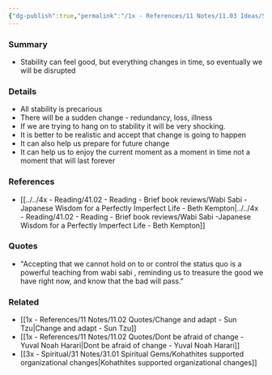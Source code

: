 ```yaml
---
{"dg-publish":true,"permalink":"/1x - References/11 Notes/11.03 Ideas/Stability makes us feel safe but is unrealistic/","noteIcon":""}
---
```



### Summary
- Stability can feel good, but everything changes in time, so eventually we will be disrupted

### Details
- All stability is precarious
- There will be a sudden change - redundancy, loss, illness
- If we are trying to hang on to stability it will be very shocking.
- It is better to be realistic and accept that change is going to happen
- It can also help us prepare for future change
- It can help us to enjoy the current moment as a moment in time not a moment that will last forever

### References
- [[../../4x - Reading/41.02 - Reading - Brief book reviews/Wabi Sabi -Japanese Wisdom for a Perfectly Imperfect Life - Beth Kempton\|../../4x - Reading/41.02 - Reading - Brief book reviews/Wabi Sabi -Japanese Wisdom for a Perfectly Imperfect Life - Beth Kempton]]

### Quotes
- "Accepting that we cannot hold on to or control the status quo is a powerful teaching from wabi sabi , reminding us to treasure the good we have right now, and know that the bad will pass."

### Related
- [[1x - References/11 Notes/11.02 Quotes/Change and adapt - Sun Tzu\|Change and adapt - Sun Tzu]]
- [[1x - References/11 Notes/11.02 Quotes/Dont be afraid of change - Yuval Noah Harari\|Dont be afraid of change - Yuval Noah Harari]]
- [[3x - Spiritual/31 Notes/31.01 Spiritual Gems/Kohathites supported organizational changes\|Kohathites supported organizational changes]]